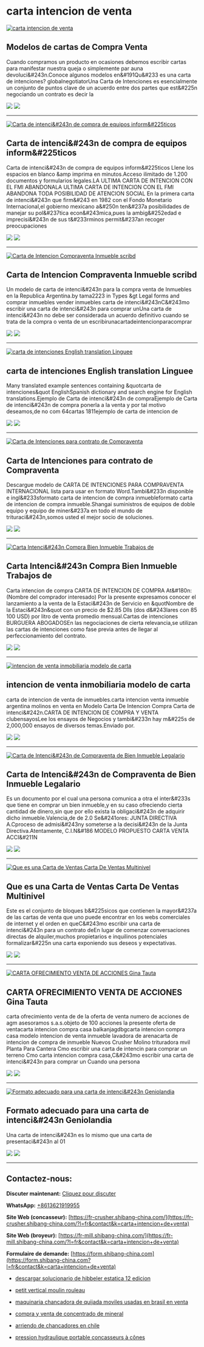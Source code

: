 # carta intencion de venta

<a href="https://swt.shibang-china.com/?l=fr&img&k=carta+intencion+de+venta" target="_blank">![carta intencion de venta](http://static.shibang-china.com/all-800x300/1182.jpg)</a>

## Modelos de cartas de Compra Venta
Cuando compramos un producto en ocasiones debemos escribir cartas para manifestar nuestra queja o simplemente par auna devoluci&#243n.Conoce algunos modelos en&#191Qu&#233 es una carta de intenciones? globalnegotiatorUna Carta de Intenciones es esencialmente un conjunto de puntos clave de un acuerdo entre dos partes que est&#225n negociando un contrato es decir la


<a href="https://whatsapp.shibangsoft.com/WhatsApp.php" target="_blank" title="WhatsApp">![](http://static.shibang-china.com/icon/whatsapp.png)</a> <a href="https://swt.shibang-china.com/?l=fr&icon&k=carta+intencion+de+venta" target="_blank">![](http://static.shibang-china.com/icon/chat-fr.png)</a>

---

<a href="https://swt.shibang-china.com/?l=fr&img&k=carta+intencion+de+venta" target="_blank">![Carta de intenci&#243n de compra de equipos inform&#225ticos](http://static.shibang-china.com/all-800x300/1114.jpg)</a>

## Carta de intenci&#243n de compra de equipos inform&#225ticos
Carta de intenci&#243n de compra de equipos inform&#225ticos Llene los espacios en blanco &amp imprima en minutos.Acceso ilimitado de 1.200 documentos y formularios legales.LA ULTIMA CARTA DE INTENCION CON EL FMI ABANDONALA ULTIMA CARTA DE INTENCION CON EL FMI ABANDONA TODA POSIBILIDAD DE ATENCION SOCIAL En la primera carta de intenci&#243n que firm&#243 en 1982 con el Fondo Monetario Internacional,el gobierno mexicano a&#250n ten&#237a posibilidades de manejar su pol&#237tica econ&#243mica,pues la ambig&#252edad e imprecisi&#243n de sus t&#233rminos permit&#237an recoger preocupaciones


<a href="https://whatsapp.shibangsoft.com/WhatsApp.php" target="_blank" title="WhatsApp">![](http://static.shibang-china.com/icon/whatsapp.png)</a> <a href="https://swt.shibang-china.com/?l=fr&icon&k=carta+intencion+de+venta" target="_blank">![](http://static.shibang-china.com/icon/chat-fr.png)</a>

---

<a href="https://swt.shibang-china.com/?l=fr&img&k=carta+intencion+de+venta" target="_blank">![Carta de Intencion Compraventa Inmueble scribd](http://static.shibang-china.com/all-800x300/388.jpg)</a>

## Carta de Intencion Compraventa Inmueble scribd
Un modelo de carta de intenci&#243n para la compra venta de Inmuebles en la Republica Argentina.by tama2223 in Types &gt Legal forms and comprar inmuebles vender inmuebles carta de intenci&#243nC&#243mo escribir una carta de intenci&#243n para comprar unUna carta de intenci&#243n no debe ser considerada un acuerdo definitivo cuando se trata de la compra o venta de un escribirunacartadeintencionparacomprar


<a href="https://whatsapp.shibangsoft.com/WhatsApp.php" target="_blank" title="WhatsApp">![](http://static.shibang-china.com/icon/whatsapp.png)</a> <a href="https://swt.shibang-china.com/?l=fr&icon&k=carta+intencion+de+venta" target="_blank">![](http://static.shibang-china.com/icon/chat-fr.png)</a>

---

<a href="https://swt.shibang-china.com/?l=fr&img&k=carta+intencion+de+venta" target="_blank">![carta de intenciones English translation Linguee](http://static.shibang-china.com/all-800x300/1156.jpg)</a>

## carta de intenciones English translation Linguee
Many translated example sentences containing &quotcarta de intenciones&quot EnglishSpanish dictionary and search engine for English translations.Ejemplo de Carta de intenci&#243n de compraEjemplo de Carta de intenci&#243n de compra ponerla a la venta y por tal motivo deseamos,de no com 64cartas 1811ejemplo de carta de intencion de


<a href="https://whatsapp.shibangsoft.com/WhatsApp.php" target="_blank" title="WhatsApp">![](http://static.shibang-china.com/icon/whatsapp.png)</a> <a href="https://swt.shibang-china.com/?l=fr&icon&k=carta+intencion+de+venta" target="_blank">![](http://static.shibang-china.com/icon/chat-fr.png)</a>

---

<a href="https://swt.shibang-china.com/?l=fr&img&k=carta+intencion+de+venta" target="_blank">![Carta de Intenciones para contrato de Compraventa](http://static.shibang-china.com/all-800x300/810.jpg)</a>

## Carta de Intenciones para contrato de Compraventa
Descargue modelo de CARTA DE INTENCIONES PARA COMPRAVENTA INTERNACIONAL lista para usar en formato Word.Tambi&#233n disponible e ingl&#233sformato carta de intencion de compra inmuebleformato carta de intencion de compra inmueble.Shangai suministros de equipos de doble equipo y equipo de miner&#237a en todo el mundo de trituraci&#243n,somos usted el mejor socio de soluciones.


<a href="https://whatsapp.shibangsoft.com/WhatsApp.php" target="_blank" title="WhatsApp">![](http://static.shibang-china.com/icon/whatsapp.png)</a> <a href="https://swt.shibang-china.com/?l=fr&icon&k=carta+intencion+de+venta" target="_blank">![](http://static.shibang-china.com/icon/chat-fr.png)</a>

---

<a href="https://swt.shibang-china.com/?l=fr&img&k=carta+intencion+de+venta" target="_blank">![Carta Intenci&#243n Compra Bien Inmueble Trabajos de](http://static.shibang-china.com/all-800x300/250.jpg)</a>

## Carta Intenci&#243n Compra Bien Inmueble Trabajos de
Carta intencion de compra CARTA DE INTENCION DE COMPRA At&#180n: (Nombre del comprador interesado) Por la presente expresamos conocer el lanzamiento a la venta de la Estaci&#243n de Servicio en &quotNombre de la Estaci&#243n&quot con un precio de $2.85 Dlls (dos d&#243lares con 85 100 USD) por litro de venta promedio mensual.Cartas de intenciones BURGUERA ABOGADOSEn las negociaciones de cierta relevancia,se utilizan las cartas de intenciones como fase previa antes de llegar al perfeccionamiento del contrato.


<a href="https://whatsapp.shibangsoft.com/WhatsApp.php" target="_blank" title="WhatsApp">![](http://static.shibang-china.com/icon/whatsapp.png)</a> <a href="https://swt.shibang-china.com/?l=fr&icon&k=carta+intencion+de+venta" target="_blank">![](http://static.shibang-china.com/icon/chat-fr.png)</a>

---

<a href="https://swt.shibang-china.com/?l=fr&img&k=carta+intencion+de+venta" target="_blank">![intencion de venta inmobiliaria modelo de carta](http://static.shibang-china.com/all-800x300/1159.jpg)</a>

## intencion de venta inmobiliaria modelo de carta
carta de intencion de venta de inmuebles.carta intencion venta inmueble argentina molinos en venta en Modelo Carta De Intencion Compra Carta de intenci&#242n.CARTA DE INTENCION DE COMPRA Y VENTA clubensayosLee los ensayos de Negocios y tambi&#233n hay m&#225s de 2,000,000 ensayos de diversos temas.Enviado por.


<a href="https://whatsapp.shibangsoft.com/WhatsApp.php" target="_blank" title="WhatsApp">![](http://static.shibang-china.com/icon/whatsapp.png)</a> <a href="https://swt.shibang-china.com/?l=fr&icon&k=carta+intencion+de+venta" target="_blank">![](http://static.shibang-china.com/icon/chat-fr.png)</a>

---

<a href="https://swt.shibang-china.com/?l=fr&img&k=carta+intencion+de+venta" target="_blank">![Carta de Intenci&#243n de Compraventa de Bien Inmueble Legalario](http://static.shibang-china.com/all-800x300/1007.jpg)</a>

## Carta de Intenci&#243n de Compraventa de Bien Inmueble Legalario
Es un documento por el cual una persona comunica a otra el inter&#233s que tiene en comprar un bien inmueble,y en su caso ofreciendo cierta cantidad de dinero,sin que por ello exista la obligaci&#243n de adquirir dicho inmueble.Valencia,de de 2.0 Se&#241ores: JUNTA DIRECTIVA A.Cproceso de admisi&#243ny someterse a la decisi&#243n de la Junta Directiva.Atentamente, C.I.N&#186 MODELO PROPUESTO CARTA VENTA ACCI&#211N


<a href="https://whatsapp.shibangsoft.com/WhatsApp.php" target="_blank" title="WhatsApp">![](http://static.shibang-china.com/icon/whatsapp.png)</a> <a href="https://swt.shibang-china.com/?l=fr&icon&k=carta+intencion+de+venta" target="_blank">![](http://static.shibang-china.com/icon/chat-fr.png)</a>

---

<a href="https://swt.shibang-china.com/?l=fr&img&k=carta+intencion+de+venta" target="_blank">![Que es una Carta de Ventas Carta De Ventas Multinivel](http://static.shibang-china.com/all-800x300/1358.jpg)</a>

## Que es una Carta de Ventas Carta De Ventas Multinivel
Este es el conjunto de bloques b&#225sicos que contienen la mayor&#237a de las cartas de venta que uno puede encontrar en los webs comerciales de internet y el orden en queC&#243mo escribir una carta de intenci&#243n para un contrato deEn lugar de comenzar conversaciones directas de alquiler,muchos propietarios e inquilinos potenciales formalizar&#225n una carta exponiendo sus deseos y expectativas.


<a href="https://whatsapp.shibangsoft.com/WhatsApp.php" target="_blank" title="WhatsApp">![](http://static.shibang-china.com/icon/whatsapp.png)</a> <a href="https://swt.shibang-china.com/?l=fr&icon&k=carta+intencion+de+venta" target="_blank">![](http://static.shibang-china.com/icon/chat-fr.png)</a>

---

<a href="https://swt.shibang-china.com/?l=fr&img&k=carta+intencion+de+venta" target="_blank">![CARTA OFRECIMIENTO VENTA DE ACCIONES Gina Tauta](http://static.shibang-china.com/all-800x300/1527.jpg)</a>

## CARTA OFRECIMIENTO VENTA DE ACCIONES Gina Tauta
carta ofrecimiento venta de de la oferta de venta numero de acciones de agm asesoramos s.a.s.objeto de 100 acciones la presente oferta de ventacarta intencion compra casa balkanjagdbgcarta intencion compra casa modelo intencion de venta inmueble lavadora de arenacarta de intencion de compra de inmueble Nuevos Crusher Molino trituradora mvil Planta Para Cantera Cmo escribir una carta de intencin para comprar un terreno Cmo carta intencion compra casa,C&#243mo escribir una carta de intenci&#243n para comprar un Cuando una persona


<a href="https://whatsapp.shibangsoft.com/WhatsApp.php" target="_blank" title="WhatsApp">![](http://static.shibang-china.com/icon/whatsapp.png)</a> <a href="https://swt.shibang-china.com/?l=fr&icon&k=carta+intencion+de+venta" target="_blank">![](http://static.shibang-china.com/icon/chat-fr.png)</a>

---

<a href="https://swt.shibang-china.com/?l=fr&img&k=carta+intencion+de+venta" target="_blank">![Formato adecuado para una carta de intenci&#243n Geniolandia](http://static.shibang-china.com/all-800x300/17.jpg)</a>

## Formato adecuado para una carta de intenci&#243n Geniolandia
Una carta de intenci&#243n es lo mismo que una carta de presentaci&#243n al 01

<a href="https://whatsapp.shibangsoft.com/WhatsApp.php" target="_blank" title="WhatsApp">![](http://static.shibang-china.com/icon/whatsapp.png)</a> <a href="https://swt.shibang-china.com/?l=fr&icon&k=carta+intencion+de+venta" target="_blank">![](http://static.shibang-china.com/icon/chat-fr.png)</a>

---
## Contactez-nous:

**Discuter maintenant:** [Cliquez pour discuter](https://swt.shibang-china.com?l=fr&contact&k=carta+intencion+de+venta)

**WhatsApp:**  [+8613621919955](https://whatsapp.shibangsoft.com/WhatsApp.php)

**Site Web (concasseur):** [https://fr-crusher.shibang-china.com/](https://fr-crusher.shibang-china.com/?l=fr&contact&k=carta+intencion+de+venta)

**Site Web (broyeur):** [https://fr-mill.shibang-china.com/](https://fr-mill.shibang-china.com/?l=fr&contact&k=carta+intencion+de+venta)

**Formulaire de demande:** [https://form.shibang-china.com](https://form.shibang-china.com?l=fr&contact&k=carta+intencion+de+venta)

* [descargar solucionario de hibbeler estatica 12 edicion](../63/descargar%20solucionario%20de%20hibbeler%20estatica%2012%20edicion.md)

* [petit vertical moulin rouleau](../65/petit%20vertical%20moulin%20rouleau.md)

* [maquinaria chancadora de quijada moviles usadas en brasil en venta](../63/maquinaria%20chancadora%20de%20quijada%20moviles%20usadas%20en%20brasil%20en%20venta.md)

* [compra y venta de concentrado de mineral](../64/compra%20y%20venta%20de%20concentrado%20de%20mineral.md)

* [arriendo de chancadores en chile](../64/arriendo%20de%20chancadores%20en%20chile.md)

* [pression hydraulique portable concasseurs à cônes](../61/pression%20hydraulique%20portable%20concasseurs%20%C3%A0%20c%C3%B4nes.md)